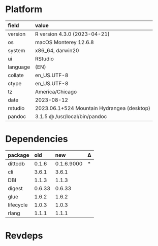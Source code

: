 # Platform

|field    |value                                      |
|:--------|:------------------------------------------|
|version  |R version 4.3.0 (2023-04-21)               |
|os       |macOS Monterey 12.6.8                      |
|system   |x86_64, darwin20                           |
|ui       |RStudio                                    |
|language |(EN)                                       |
|collate  |en_US.UTF-8                                |
|ctype    |en_US.UTF-8                                |
|tz       |America/Chicago                            |
|date     |2023-08-12                                 |
|rstudio  |2023.06.1+524 Mountain Hydrangea (desktop) |
|pandoc   |3.1.5 @ /usr/local/bin/pandoc              |

# Dependencies

|package   |old    |new        |Δ  |
|:---------|:------|:----------|:--|
|dittodb   |0.1.6  |0.1.6.9000 |*  |
|cli       |3.6.1  |3.6.1      |   |
|DBI       |1.1.3  |1.1.3      |   |
|digest    |0.6.33 |0.6.33     |   |
|glue      |1.6.2  |1.6.2      |   |
|lifecycle |1.0.3  |1.0.3      |   |
|rlang     |1.1.1  |1.1.1      |   |

# Revdeps

